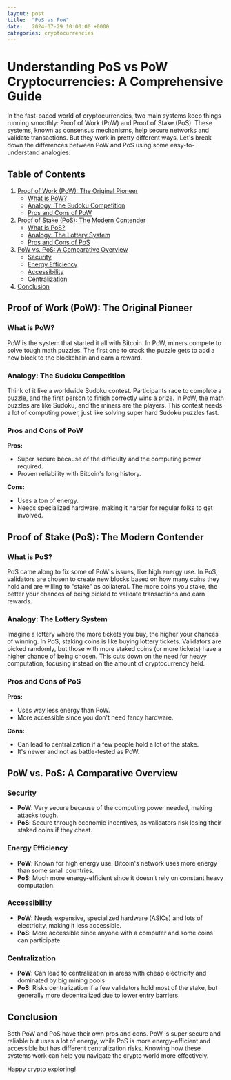 ```yaml
---
layout: post
title:  "PoS vs PoW"
date:   2024-07-29 10:00:00 +0000
categories: cryptocurrencies
---
```


# Understanding PoS vs PoW Cryptocurrencies: A Comprehensive Guide

In the fast-paced world of cryptocurrencies, two main systems keep things running smoothly: Proof of Work (PoW) and Proof of Stake (PoS). These systems, known as consensus mechanisms, help secure networks and validate transactions. But they work in pretty different ways. Let's break down the differences between PoW and PoS using some easy-to-understand analogies.

## Table of Contents
1. [Proof of Work (PoW): The Original Pioneer](#proof-of-work-pow-the-original-pioneer)
    - [What is PoW?](#what-is-pow)
    - [Analogy: The Sudoku Competition](#analogy-the-sudoku-competition)
    - [Pros and Cons of PoW](#pros-and-cons-of-pow)
2. [Proof of Stake (PoS): The Modern Contender](#proof-of-stake-pos-the-modern-contender)
    - [What is PoS?](#what-is-pos)
    - [Analogy: The Lottery System](#analogy-the-lottery-system)
    - [Pros and Cons of PoS](#pros-and-cons-of-pos)
3. [PoW vs. PoS: A Comparative Overview](#pow-vs-pos-a-comparative-overview)
    - [Security](#security)
    - [Energy Efficiency](#energy-efficiency)
    - [Accessibility](#accessibility)
    - [Centralization](#centralization)
4. [Conclusion](#conclusion)

## Proof of Work (PoW): The Original Pioneer

### What is PoW?

PoW is the system that started it all with Bitcoin. In PoW, miners compete to solve tough math puzzles. The first one to crack the puzzle gets to add a new block to the blockchain and earn a reward.

### Analogy: The Sudoku Competition

Think of it like a worldwide Sudoku contest. Participants race to complete a puzzle, and the first person to finish correctly wins a prize. In PoW, the math puzzles are like Sudoku, and the miners are the players. This contest needs a lot of computing power, just like solving super hard Sudoku puzzles fast.

### Pros and Cons of PoW

**Pros:**
- Super secure because of the difficulty and the computing power required.
- Proven reliability with Bitcoin's long history.

**Cons:**
- Uses a ton of energy.
- Needs specialized hardware, making it harder for regular folks to get involved.

## Proof of Stake (PoS): The Modern Contender

### What is PoS?

PoS came along to fix some of PoW's issues, like high energy use. In PoS, validators are chosen to create new blocks based on how many coins they hold and are willing to "stake" as collateral. The more coins you stake, the better your chances of being picked to validate transactions and earn rewards.

### Analogy: The Lottery System

Imagine a lottery where the more tickets you buy, the higher your chances of winning. In PoS, staking coins is like buying lottery tickets. Validators are picked randomly, but those with more staked coins (or more tickets) have a higher chance of being chosen. This cuts down on the need for heavy computation, focusing instead on the amount of cryptocurrency held.

### Pros and Cons of PoS

**Pros:**
- Uses way less energy than PoW.
- More accessible since you don't need fancy hardware.

**Cons:**
- Can lead to centralization if a few people hold a lot of the stake.
- It's newer and not as battle-tested as PoW.

## PoW vs. PoS: A Comparative Overview

### Security

- **PoW**: Very secure because of the computing power needed, making attacks tough.
- **PoS**: Secure through economic incentives, as validators risk losing their staked coins if they cheat.

### Energy Efficiency

- **PoW**: Known for high energy use. Bitcoin's network uses more energy than some small countries.
- **PoS**: Much more energy-efficient since it doesn’t rely on constant heavy computation.

### Accessibility

- **PoW**: Needs expensive, specialized hardware (ASICs) and lots of electricity, making it less accessible.
- **PoS**: More accessible since anyone with a computer and some coins can participate.

### Centralization

- **PoW**: Can lead to centralization in areas with cheap electricity and dominated by big mining pools.
- **PoS**: Risks centralization if a few validators hold most of the stake, but generally more decentralized due to lower entry barriers.

## Conclusion

Both PoW and PoS have their own pros and cons. PoW is super secure and reliable but uses a lot of energy, while PoS is more energy-efficient and accessible but has different centralization risks. Knowing how these systems work can help you navigate the crypto world more effectively.

Happy crypto exploring!
